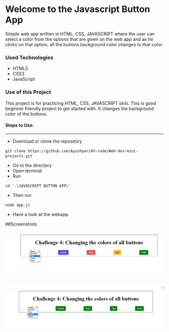 <h1>Welcome to the Javascript Button App</h1>

<p>Simple web app written in HTML, CSS, JAVASCRIPT where the user can select a color from the options that are given on the web app and as he clicks on that option, all the buttons background color changes to that color.</p>

<h3>Used Technologies</h3>
<ul>
  <li>HTML5</li>
  <li>CSS3</li>
  <li>JavaScript</li>
</ul>

<h3>Use  of this Project</h4>
<p>This project is for practicing HTML, CSS, JAVASCRIPT skils. This is good beginner friendly project to get started with. It changes the background color of the buttons.</p>

#### Steps to Use:
---

- Download or clone the repository
```
git clone https://github.com/Ayushparikh-code/Web-dev-mini-projects.git
```
- Go to the directory
- Open terminal 
- Run 
```
cd '.\JAVASCRIPT BUTTON APP\'
```
- Then run 
```
node app.js
```
- Have a look at the webapp.


##Screenshots

![Demo1](public/images/challenge1.png)

<br>

![Demo2](public/images/challenge2.png)
